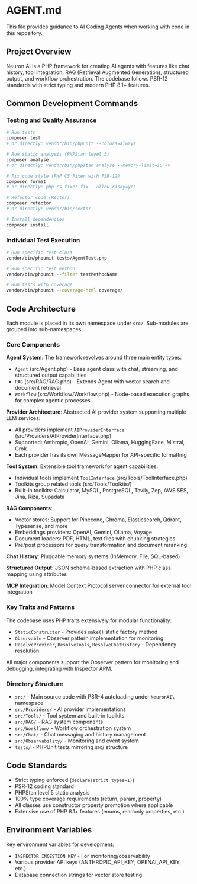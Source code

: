# AGENT.md

This file provides guidance to AI Coding Agents when working with code in this repository.

## Project Overview

Neuron AI is a PHP framework for creating AI agents with features like chat history, tool integration, RAG (Retrieval Augmented Generation), structured output, and workflow orchestration. The codebase follows PSR-12 standards with strict typing and modern PHP 8.1+ features.

## Common Development Commands

### Testing and Quality Assurance
```bash
# Run tests
composer test
# or directly: vendor/bin/phpunit --colors=always

# Run static analysis (PHPStan level 5)
composer analyse
# or directly: vendor/bin/phpstan analyse --memory-limit=1G -v

# Fix code style (PHP CS Fixer with PSR-12)
composer format
# or directly: php-cs-fixer fix --allow-risky=yes

# Refactor code (Rector)
composer refactor
# or directly: vendor/bin/rector

# Install dependencies
composer install
```

### Individual Test Execution
```bash
# Run specific test class
vendor/bin/phpunit tests/AgentTest.php

# Run specific test method
vendor/bin/phpunit --filter testMethodName

# Run tests with coverage
vendor/bin/phpunit --coverage-html coverage/
```

## Code Architecture

Each module is placed in its own namespace under `src/`. Sub-modules are grouped into sub-namespaces.

### Core Components

**Agent System**: The framework revolves around three main entity types:
- `Agent` (src/Agent.php) - Base agent class with chat, streaming, and structured output capabilities
- `RAG` (src/RAG/RAG.php) - Extends Agent with vector search and document retrieval
- `Workflow` (src/Workflow/Workflow.php) - Node-based execution graphs for complex agentic processes

**Provider Architecture**: Abstracted AI provider system supporting multiple LLM services:
- All providers implement `AIProviderInterface` (src/Providers/AIProviderInterface.php)
- Supported: Anthropic, OpenAI, Gemini, Ollama, HuggingFace, Mistral, Grok
- Each provider has its own MessageMapper for API-specific formatting

**Tool System**: Extensible tool framework for agent capabilities:
- Individual tools implement `ToolInterface` (src/Tools/ToolInterface.php)
- Toolkits group related tools (src/Tools/Toolkits/)
- Built-in toolkits: Calculator, MySQL, PostgreSQL, Tavily, Zep, AWS SES, Jina, Riza, Supadata

**RAG Components**:
- Vector stores: Support for Pinecone, Chroma, Elasticsearch, Qdrant, Typesense, and more
- Embeddings providers: OpenAI, Gemini, Ollama, Voyage
- Document loaders: PDF, HTML, text files with chunking strategies
- Pre/post processors for query transformation and document reranking

**Chat History**: Pluggable memory systems (InMemory, File, SQL-based)

**Structured Output**: JSON schema-based extraction with PHP class mapping using attributes

**MCP Integration**: Model Context Protocol server connector for external tool integration

### Key Traits and Patterns

The codebase uses PHP traits extensively for modular functionality:
- `StaticConstructor` - Provides `make()` static factory method
- `Observable` - Observer pattern implementation for monitoring
- `ResolveProvider`, `ResolveTools`, `ResolveChatHistory` - Dependency resolution

All major components support the Observer pattern for monitoring and debugging, integrating with Inspector APM.

### Directory Structure

- `src/` - Main source code with PSR-4 autoloading under `NeuronAI\` namespace
- `src/Providers/` - AI provider implementations
- `src/Tools/` - Tool system and built-in toolkits
- `src/RAG/` - RAG system components
- `src/Workflow/` - Workflow orchestration system
- `src/Chat/` - Chat messaging and history management
- `src/Observability/` - Monitoring and event system
- `tests/` - PHPUnit tests mirroring src/ structure

## Code Standards

- Strict typing enforced (`declare(strict_types=1)`)
- PSR-12 coding standard
- PHPStan level 5 static analysis
- 100% type coverage requirements (return, param, property)
- All classes use constructor property promotion where applicable
- Extensive use of PHP 8.1+ features (enums, readonly properties, etc.)

## Environment Variables

Key environment variables for development:
- `INSPECTOR_INGESTION_KEY` - For monitoring/observability
- Various provider API keys (ANTHROPIC_API_KEY, OPENAI_API_KEY, etc.)
- Database connection strings for vector store testing
